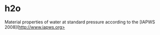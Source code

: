 # h2o
Material properties of water at standard pressure according to the [IAPWS 2008](http://www.iapws.org>
